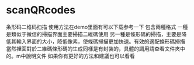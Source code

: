 # scanQRcodes
条形码二维码扫描
使用方法在demo里面有可以下载参考一下
包含兩種格式
一種是類似于微信的掃描界面主要掃描二維碼使用
另一種是條形碼的掃描，主要是降低其輸入界面的大小，降低像素，使條碼掃描更加快速。有效的適配條形碼掃描
當然裡面對於二維碼條形碼的生成同樣是有封裝的，具體的調用請查看文件夾中的。m中說明文件
如果你有更好的方法和建議也可以看看
